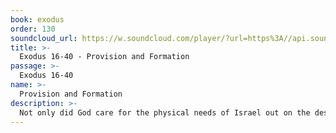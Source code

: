 ```yaml
---
book: exodus
order: 130
soundcloud_url: https://w.soundcloud.com/player/?url=https%3A//api.soundcloud.com/tracks/
title: >-
  Exodus 16-40 - Provision and Formation
passage: >-
  Exodus 16-40
name: >-
  Provision and Formation
description: >-
  Not only did God care for the physical needs of Israel out on the desert, he also gave them a plan for the spiritual worship of God.
---
```


